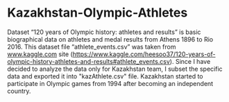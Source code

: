 # Kazakhstan-Olympic-Athletes

Dataset “120 years of Olympic history: athletes and results” is basic biographical data on athletes and medal results from Athens 1896 to Rio 2016. This dataset file “athlete_events.csv” was taken from www.kaggle.com site (https://www.kaggle.com/heesoo37/120-years-of-olympic-history-athletes-and-results#athlete_events.csv). Since I have decided to analyze the data only for Kazakhstan team, I subset the specific data and exported it into "kazAthlete.csv" file. Kazakhstan started to participate in Olympic games from 1994 after becoming an independent country.
